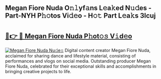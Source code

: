 ## Megan Fiore Nuda O𝚗𝚕yf𝚊ns L𝚎a𝚔ed N𝚞𝚍es - Part-NYH P𝚑𝚘tos Vi𝚍𝚎o - H𝚘𝚝 Part L𝚎a𝚔s 3lcuj

# <h2><a href="http://kfdb788.oniu.top/?m=Megan+Fiore+Nuda">🔗👉 🔴 Megan Fiore Nuda P𝚑ot𝚘𝚜 V𝚒d𝚎o</a></h2>

[![Megan Fiore Nuda Nu𝚍e𝚜](https://i.imgur.com/0qMVB7G.gif)](http://kfdb788.oniu.top/?m=Megan+Fiore+Nuda)
Digital content creator Megan Fiore Nuda, acclaimed for sharing dance and lifestyle material, consisting of performances and vlogs on social media. Outstanding producer Megan Fiore Nuda, celebrated for their exceptional skills and accomplishments in bringing creative projects to life.  
